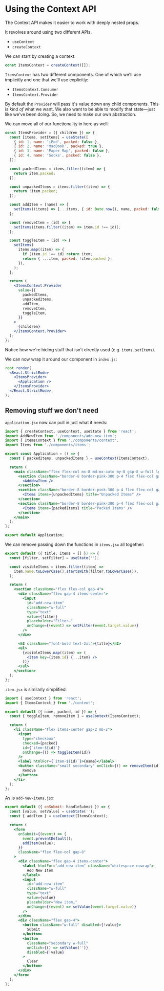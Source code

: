 # Using the Context API

The Context API makes it easier to work with deeply nested props.

It revolves around using two different APIs.

- `useContext`
- `createContext`

We can start by creating a context:

```js
const ItemsContext = createContext([]);
```

`ItemsContext` has two different components. One of which we'll use implicitly and one that we'll use explicitly:

- `ItemsContext.Consumer`
- `ItemsContext.Provider`

By default the `Provider` will pass it's value down any child components. This is _kind of_ what we want. We also want to be able to modify that state—just like we've been doing. So, we need to make our own abstraction.

We can move all of our functionality in here as well:

```jsx
const ItemsProvider = ({ children }) => {
  const [items, setItems] = useState([
    { id: 1, name: 'iPod', packed: false },
    { id: 2, name: 'MacBook', packed: true },
    { id: 3, name: 'Paper Map', packed: false },
    { id: 4, name: 'Socks', packed: false },
  ]);

  const packedItems = items.filter((item) => {
    return item.packed;
  });

  const unpackedItems = items.filter((item) => {
    return !item.packed;
  });

  const addItem = (name) => {
    setItems((items) => [...items, { id: Date.now(), name, packed: false }]);
  };

  const removeItem = (id) => {
    setItems(items.filter((item) => item.id !== id));
  };

  const toggleItem = (id) => {
    setItems(
      items.map((item) => {
        if (item.id !== id) return item;
        return { ...item, packed: !item.packed };
      }),
    );
  };

  return (
    <ItemsContext.Provider
      value={{
        packedItems,
        unpackedItems,
        addItem,
        removeItem,
        toggleItem,
      }}
    >
      {children}
    </ItemsContext.Provider>
  );
};
```

Notice how we're hiding stuff that isn't directly used (e.g. `items`, `setItems`).

We can now wrap it around our component in `index.js`:

```jsx
root.render(
  <React.StrictMode>
    <ItemsProvider>
      <Application />
    </ItemsProvider>
  </React.StrictMode>,
);
```

## Removing stuff we don't need

`application.jsx` now can pull in just what it needs:

```jsx
import { createContext, useContext, useState } from 'react';
import AddNewItem from './components/add-new-item';
import { ItemsContext } from './components/context';
import Items from './components/items';

export const Application = () => {
  const { packedItems, unpackedItems } = useContext(ItemsContext);

  return (
    <main className="flex flex-col mx-8 md:mx-auto my-8 gap-8 w-full lg:max-w-4xl items-start">
      <section className="border-8 border-pink-300 p-4 flex flex-col gap-8 shadow-pink-800 shadow-lg bg-white w-full">
        <AddNewItem />
      </section>
      <section className="border-8 border-pink-300 p-4 flex flex-col gap-8 shadow-pink-800 shadow-lg bg-white w-full">
        <Items items={unpackedItems} title="Unpacked Items" />
      </section>
      <section className="border-8 border-pink-300 p-4 flex flex-col gap-8 shadow-pink-800 shadow-lg bg-white w-full">
        <Items items={packedItems} title="Packed Items" />
      </section>
    </main>
  );
};

export default Application;
```

We can remove passing down the functions in `items.jsx` all together:

```jsx
export default ({ title, items = [] }) => {
  const [filter, setFilter] = useState('');

  const visibleItems = items.filter((item) =>
    item.name.toLowerCase().startsWith(filter.toLowerCase()),
  );

  return (
    <section className="flex flex-col gap-4">
      <div className="flex gap-4 items-center">
        <input
          id="add-new-item"
          className="w-full"
          type="text"
          value={filter}
          placeholder="Filter…"
          onChange={(event) => setFilter(event.target.value)}
        />
      </div>

      <h2 className="font-bold text-2xl">{title}</h2>
      <ul>
        {visibleItems.map((item) => (
          <Item key={item.id} {...item} />
        ))}
      </ul>
    </section>
  );
};
```

`item.jsx` is similarly simplified:

```jsx
import { useContext } from 'react';
import { ItemsContext } from './context';

export default ({ name, packed, id }) => {
  const { toggleItem, removeItem } = useContext(ItemsContext);

  return (
    <li className="flex items-center gap-2 mb-2">
      <input
        type="checkbox"
        checked={packed}
        id={`item-${id}`}
        onChange={() => toggleItem(id)}
      />
      <label htmlFor={`item-${id}`}>{name}</label>
      <button className="small secondary" onClick={() => removeItem(id)}>
        Remove
      </button>
    </li>
  );
};
```

As is `add-new-items.jsx`:

```jsx
export default ({ onSubmit: handleSubmit }) => {
  const [value, setValue] = useState('');
  const { addItem } = useContext(ItemsContext);

  return (
    <form
      onSubmit={(event) => {
        event.preventDefault();
        addItem(value);
      }}
      className="flex flex-col gap-8"
    >
      <div className="flex gap-4 items-center">
        <label htmlFor="add-new-item" className="whitespace-nowrap">
          Add New Item
        </label>
        <input
          id="add-new-item"
          className="w-full"
          type="text"
          value={value}
          placeholder="New item…"
          onChange={(event) => setValue(event.target.value)}
        />
      </div>
      <div className="flex gap-4">
        <button className="w-full" disabled={!value}>
          Submit
        </button>
        <button
          className="secondary w-full"
          onClick={() => setValue('')}
          disabled={!value}
        >
          Clear
        </button>
      </div>
    </form>
  );
};
```
